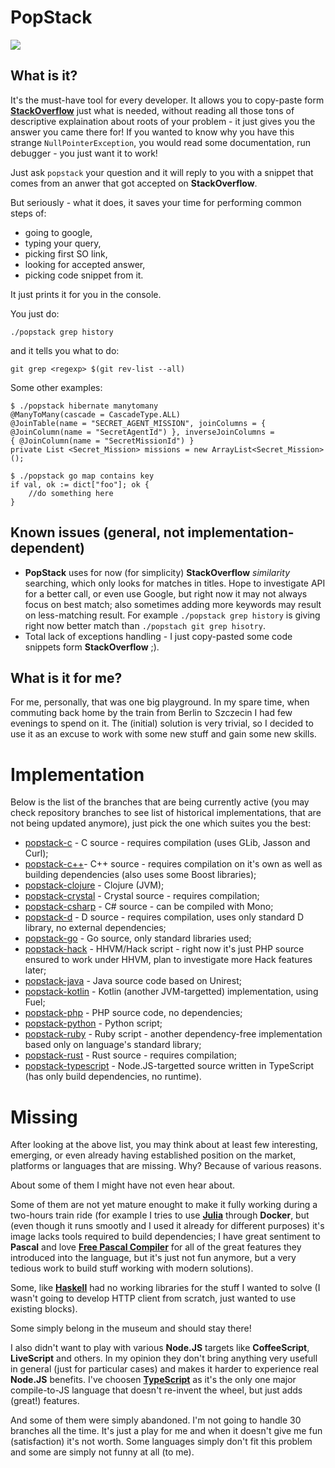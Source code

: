 # PopStack

![](https://fbcdn-sphotos-a-a.akamaihd.net/hphotos-ak-xpa1/t31.0-8/12819259_1250636521616390_5136056732845390843_o.jpg)

## What is it?

It's the must-have tool for every developer. It allows you to copy-paste form [**StackOverflow**](stackoverflow.com)
just what is needed, without reading all those tons of descriptive explaination about roots of your problem - it just
gives you the answer you came there for! If you wanted to know why you have this strange `NullPointerException`, you
would read some documentation, run debugger - you just want it to work!

Just ask `popstack` your question and it will reply to you with a snippet that comes from an anwer that got accepted
on **StackOverflow**.

But seriously - what it does, it saves your time for performing common steps of:

- going to google,
- typing your query,
- picking first SO link,
- looking for accepted answer,
- picking code snippet from it.

It just prints it for you in the console.

You just do:

```
./popstack grep history
```

and it tells you what to do:

```
git grep <regexp> $(git rev-list --all)
```

Some other examples:

```
$ ./popstack hibernate manytomany
@ManyToMany(cascade = CascadeType.ALL)
@JoinTable(name = "SECRET_AGENT_MISSION", joinColumns = { @JoinColumn(name = "SecretAgentId") }, inverseJoinColumns =
{ @JoinColumn(name = "SecretMissionId") }
private List <Secret_Mission> missions = new ArrayList<Secret_Mission>();
```

```
$ ./popstack go map contains key
if val, ok := dict["foo"]; ok {
    //do something here
}
```

## Known issues (general, not implementation-dependent)

- **PopStack** uses for now (for simplicity) **StackOverflow** *similarity* searching, which only looks for matches in
titles. Hope to investigate API for a better call, or even use Google, but right now it may not always focus on best
match; also sometimes adding more keywords may result on less-matching result. For example `./popstack grep history` is
giving right now better match than `./popstach git grep hisotry`.
- Total lack of exceptions handling - I just copy-pasted some code snippets form **StackOverflow** ;).

## What is it for me?

For me, personally, that was one big playground. In my spare time, when commuting back home by the train from Berlin
to Szczecin I had few evenings to spend on it. The (initial) solution is very trivial, so I decided to use it as an
excuse to work with some new stuff and gain some new skills.

# Implementation

Below is the list of the branches that are being currently active (you may check repository branches to see list of
historical implementations, that are not being updated anymore), just pick the one which suites you the best:

- [popstack-c](https://github.com/rafalwrzeszcz/popstack/tree/popstack-c) -  C source - requires compilation (uses
GLib, Jasson and Curl);
- [popstack-c++](https://github.com/rafalwrzeszcz/popstack/tree/popstack-c++)- C++ source - requires compilation on
it's own as well as building dependencies (also uses some Boost libraries);
- [popstack-clojure](https://github.com/rafalwrzeszcz/popstack/tree/popstack-clojure) - Clojure (JVM);
- [popstack-crystal](https://github.com/rafalwrzeszcz/popstack/tree/popstack-crystal) - Crystal source - requires
compilation;
- [popstack-csharp](https://github.com/rafalwrzeszcz/popstack/tree/popstack-csharp) - C# source - can be compiled with
Mono;
- [popstack-d](https://github.com/rafalwrzeszcz/popstack/tree/popstack-d) - D source - requires compilation, uses only
standard D library, no external dependencies;
- [popstack-go](https://github.com/rafalwrzeszcz/popstack/tree/popstack-go) - Go source, only standard libraries used;
- [popstack-hack](https://github.com/rafalwrzeszcz/popstack/tree/popstack-hack) - HHVM/Hack script - right now it's
just PHP source ensured to work under HHVM, plan to investigate more Hack features later;
- [popstack-java](https://github.com/rafalwrzeszcz/popstack/tree/popstack-java) - Java source code based on Unirest;
- [popstack-kotlin](https://github.com/rafalwrzeszcz/popstack/tree/popstack-kotlin) - Kotlin (another JVM-targetted)
implementation, using Fuel;
- [popstack-php](https://github.com/rafalwrzeszcz/popstack/tree/popstack-php) - PHP source code, no dependencies;
- [popstack-python](https://github.com/rafalwrzeszcz/popstack/tree/popstack-python) - Python script;
- [popstack-ruby](https://github.com/rafalwrzeszcz/popstack/tree/popstack-ruby) - Ruby script - another dependency-free
implementation based only on language's standard library;
- [popstack-rust](https://github.com/rafalwrzeszcz/popstack/tree/popstack-rust) - Rust source - requires compilation;
- [popstack-typescript](https://github.com/rafalwrzeszcz/popstack/tree/popstack-typescript) - Node.JS-targetted source
written in TypeScript (has only build dependencies, no runtime).

# Missing

After looking at the above list, you may think about at least few interesting, emerging, or even already having
established position on the market, platforms or languages that are missing. Why? Because of various reasons.

About some of them I might have not even hear about.

Some of them are not yet mature enought to make it fully working during a two-hours train ride (for example I tries to
use [**Julia**](http://julialang.org/) through **Docker**, but (even though it runs smootly and I used it already for
different purposes) it's image lacks tools required to build dependencies; I have great sentiment to **Pascal** and
love [**Free Pascal Compiler**](http://www.freepascal.org) for all of the great features they introduced into the
language, but it's just not fun anymore, but a very tedious work to build stuff working with modern solutions).

Some, like [**Haskell**](https://www.haskell.org) had no working libraries for the stuff I wanted to solve (I wasn't
going to develop HTTP client from scratch, just wanted to use existing blocks).

Some simply belong in the museum and should stay there!

I also didn't want to play with various **Node.JS** targets like **CoffeeScript**, **LiveScript** and others. In my
opinion they don't bring anything very usefull in general (just for particular cases) and makes it harder to experience
real **Node.JS** benefits. I've choosen [**TypeScript**](www.typescriptlang.org) as it's the only one major
compile-to-JS language that doesn't re-invent the wheel, but just adds (great!) features.

And some of them were simply abandoned. I'm not going to handle 30 branches all the time. It's just a play for me and
when it doesn't give me fun (satisfaction) it's not worth. Some languages simply don't fit this problem and some are
simply not funny at all (to me).
